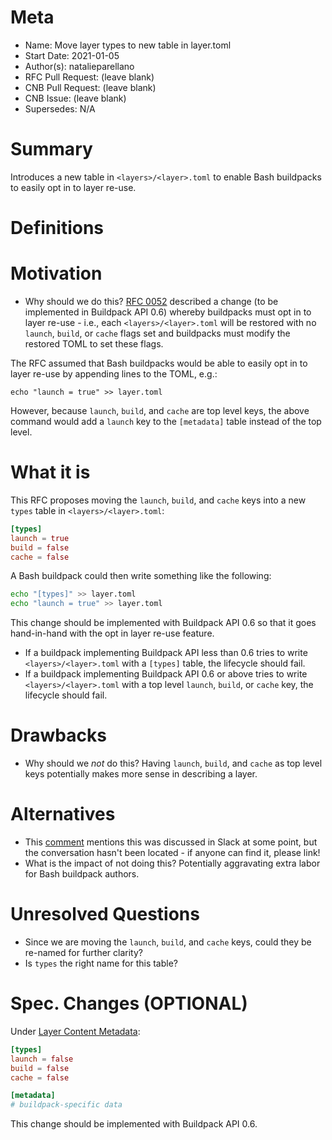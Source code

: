 # Meta
[meta]: #meta
- Name: Move layer types to new table in layer.toml
- Start Date: 2021-01-05
- Author(s): natalieparellano
- RFC Pull Request: (leave blank)
- CNB Pull Request: (leave blank)
- CNB Issue: (leave blank)
- Supersedes: N/A

# Summary
[summary]: #summary

Introduces a new table in `<layers>/<layer>.toml` to enable Bash buildpacks to easily opt in to layer re-use.

# Definitions
[definitions]: #definitions

# Motivation
[motivation]: #motivation

- Why should we do this? [RFC 0052](https://github.com/buildpacks/rfcs/blob/main/text/0052-opt-in-layer-caching.md) described a change (to be implemented in Buildpack API 0.6) whereby buildpacks must opt in to layer re-use - i.e., each `<layers>/<layer>.toml` will be restored with no `launch`, `build`, or `cache` flags set and buildpacks must modify the restored TOML to set these flags.

The RFC assumed that Bash buildpacks would be able to easily opt in to layer re-use by appending lines to the TOML, e.g.:

`echo "launch = true" >> layer.toml`

However, because `launch`, `build`, and `cache` are top level keys, the above command would add a `launch` key to the `[metadata]` table instead of the top level.

# What it is
[what-it-is]: #what-it-is

This RFC proposes moving the `launch`, `build`, and `cache` keys into a new `types` table in `<layers>/<layer>.toml`:

```toml
[types]
launch = true
build = false
cache = false
```

A Bash buildpack could then write something like the following:

```bash
echo "[types]" >> layer.toml
echo "launch = true" >> layer.toml
```

This change should be implemented with Buildpack API 0.6 so that it goes hand-in-hand with the opt in layer re-use feature.

- If a buildpack implementing Buildpack API less than 0.6 tries to write `<layers>/<layer>.toml` with a `[types]` table, the lifecycle should fail.
- If a buildpack implementing Buildpack API 0.6 or above tries to write `<layers>/<layer>.toml` with a top level `launch`, `build`, or `cache` key, the lifecycle should fail.

# Drawbacks
[drawbacks]: #drawbacks

- Why should we *not* do this? Having `launch`, `build`, and `cache` as top level keys potentially makes more sense in describing a layer.

# Alternatives
[alternatives]: #alternatives

- This [comment](https://github.com/buildpacks/spec/pull/151#issuecomment-708631142) mentions this was discussed in Slack at some point, but the conversation hasn't been located - if anyone can find it, please link!
- What is the impact of not doing this? Potentially aggravating extra labor for Bash buildpack authors.

# Unresolved Questions
[unresolved-questions]: #unresolved-questions

- Since we are moving the `launch`, `build`, and `cache` keys, could they be re-named for further clarity?
- Is `types` the right name for this table?

# Spec. Changes (OPTIONAL)
[spec-changes]: #spec-changes

Under [Layer Content Metadata](https://github.com/buildpacks/spec/blob/main/buildpack.md#layer-content-metadata-toml):

```toml
[types]
launch = false
build = false
cache = false

[metadata]
# buildpack-specific data
```

This change should be implemented with Buildpack API 0.6.
